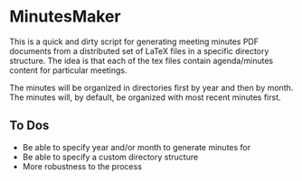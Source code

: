MinutesMaker
============

This is a quick and dirty script for generating meeting minutes PDF documents
from a distributed set of LaTeX files in a specific directory structure. The
idea is that each of the tex files contain agenda/minutes content for
particular meetings.

The minutes will be organized in directories first by year and then by month.
The minutes will, by default, be organized with most recent minutes first.

To Dos
------
- Be able to specify year and/or month to generate minutes for
- Be able to specify a custom directory structure
- More robustness to the process

